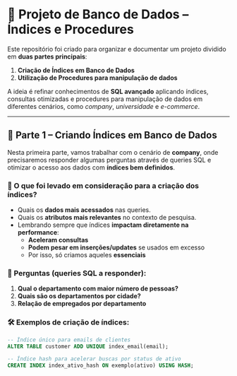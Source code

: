 # 📘 Projeto de Banco de Dados – Índices e Procedures  

Este repositório foi criado para organizar e documentar um projeto dividido em **duas partes principais**:  

1. **Criação de Índices em Banco de Dados**  
2. **Utilização de Procedures para manipulação de dados**  

A ideia é refinar conhecimentos de **SQL avançado** aplicando índices, consultas otimizadas e procedures para manipulação de dados em diferentes cenários, como *company*, *universidade* e *e-commerce*.  

---

## 📌 Parte 1 – Criando Índices em Banco de Dados  

Nesta primeira parte, vamos trabalhar com o cenário de **company**, onde precisaremos responder algumas perguntas através de queries SQL e otimizar o acesso aos dados com **índices bem definidos**.  

### 🔎 O que foi levado em consideração para a criação dos índices?  
- Quais os **dados mais acessados** nas queries.  
- Quais os **atributos mais relevantes** no contexto de pesquisa.  
- Lembrando sempre que índices **impactam diretamente na performance**:  
  - **Aceleram consultas**  
  - **Podem pesar em inserções/updates** se usados em excesso  
  - Por isso, só criamos aqueles **essenciais**  

### 📌 Perguntas (queries SQL a responder):  
1. **Qual o departamento com maior número de pessoas?**  
2. **Quais são os departamentos por cidade?**  
3. **Relação de empregados por departamento**  

### 🛠️ Exemplos de criação de índices:  
```sql
-- Índice único para emails de clientes
ALTER TABLE customer ADD UNIQUE index_email(email);

-- Índice hash para acelerar buscas por status de ativo
CREATE INDEX index_ativo_hash ON exemplo(ativo) USING HASH;


